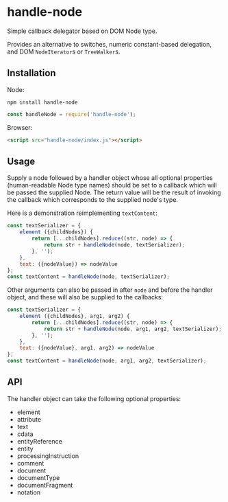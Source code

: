 # handle-node

Simple callback delegator based on DOM Node type.

Provides an alternative to switches, numeric constant-based delegation, and
DOM `NodeIterator`s or `TreeWalker`s.

## Installation

Node:

```
npm install handle-node
```

```js
const handleNode = require('handle-node');
```

Browser:

```html
<script src="handle-node/index.js"></script>
```

## Usage

Supply a node followed by a handler object whose all optional properties
(human-readable Node type names) should be set to a callback which will
be passed the supplied Node. The return value will be the result of
invoking the callback which corresponds to the supplied node's type.

Here is a demonstration reimplementing `textContent`:

```js
const textSerializer = {
    element ({childNodes}) {
        return [...childNodes].reduce((str, node) => {
            return str + handleNode(node, textSerializer);
        }, '');
    },
    text: ({nodeValue}) => nodeValue
};
const textContent = handleNode(node, textSerializer);
```

Other arguments can also be passed in after `node` and before the
handler object, and these will also be supplied to the callbacks:

```js
const textSerializer = {
    element ({childNodes}, arg1, arg2) {
        return [...childNodes].reduce((str, node) => {
            return str + handleNode(node, arg1, arg2, textSerializer);
        }, '');
    },
    text: ({nodeValue}, arg1, arg2) => nodeValue
};
const textContent = handleNode(node, arg1, arg2, textSerializer);
```

## API

The handler object can take the following optional properties:

- element
- attribute
- text
- cdata
- entityReference
- entity
- processingInstruction
- comment
- document
- documentType
- documentFragment
- notation
